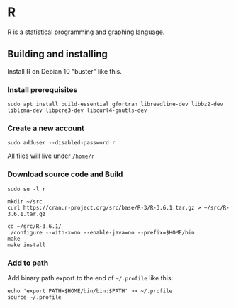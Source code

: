 # R

R is a statistical programming and graphing language.

## Building and installing

Install R on Debian 10 "buster" like this.

### Install prerequisites
```
sudo apt install build-essential gfortran libreadline-dev libbz2-dev liblzma-dev libpcre3-dev libcurl4-gnutls-dev
```

### Create a new account
```
sudo adduser --disabled-password r
```
All files will live under `/home/r`

### Download source code and Build
```
sudo su -l r

mkdir ~/src
curl https://cran.r-project.org/src/base/R-3/R-3.6.1.tar.gz > ~/src/R-3.6.1.tar.gz

cd ~/src/R-3.6.1/
./configure --with-x=no --enable-java=no --prefix=$HOME/bin
make
make install
```

### Add to path

Add binary path export to the end of `~/.profile` like this:

```
echo 'export PATH=$HOME/bin/bin:$PATH' >> ~/.profile
source ~/.profile
```
